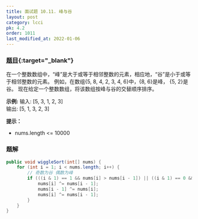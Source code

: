 ```yaml
---
title: 面试题 10.11. 峰与谷
layout: post
category: lcci
pk: 4.2
order: 1011
last_modified_at: 2022-01-06
---
```


### [题目](https://leetcode.cn/peaks-and-valleys-lcci/){:target="_blank"}

在一个整数数组中，“峰”是大于或等于相邻整数的元素，相应地，“谷”是小于或等于相邻整数的元素。
例如，在数组{5, 8, 4, 2, 3, 4, 6}中，{8, 6}是峰， {5, 2}是谷。
现在给定一个整数数组，将该数组按峰与谷的交替顺序排序。

**示例:**
输入: [5, 3, 1, 2, 3]  
输出: [5, 1, 3, 2, 3]

**提示：**
- nums.length <= 10000

### 题解

```java
public void wiggleSort(int[] nums) {
    for (int i = 1; i < nums.length; i++) {
        // 奇数为谷 偶数为峰
        if (((i & 1) == 1 && nums[i] > nums[i - 1]) || ((i & 1) == 0 && nums[i] < nums[i - 1])) {
            nums[i] ^= nums[i - 1];
            nums[i - 1] ^= nums[i];
            nums[i] ^= nums[i - 1];
        }
    }
}
```